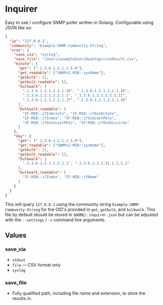 # Inquirer
Easy to use / configure SNMP poller written in Golang. Configurable using JSON like so:

```json
{
  "ip": "127.0.0.1",
  "community": "Example-SNMP-Community-String",
  "cron": {
    "save_via": "syslog",
    "save_file": "/Users/exampleUser/Desktop/cronResult.csv",
    "minute": {
      "get": [".1.3.6.1.2.1.1.5.0"],
      "get_readable": ["SNMPv2-MIB::sysName"],
      "getbulk": [],
      "getbulk_readable": [],
      "bulkwalk": [
        ".1.3.6.1.2.1.2.2.1.10", ".1.3.6.1.2.1.2.2.1.16",
        ".1.3.6.1.2.1.2.2.1.1", ".1.3.6.1.2.1.2.2.1.11",
        ".1.3.6.1.2.1.2.2.1.17", ".1.3.6.1.2.1.2.2.1.19"
      ],
      "bulkwalk_readable": [
        "IF-MIB::ifInOctets", "IF-MIB::ifOutOctets",
        "IF-MIB::ifIndex", "IF-MIB::ifInUcastPkts",
        "IF-MIB::ifOutUcastPkts", "IF-MIB::ifOutDiscards"
      ]
    },
    "day": {
      "get": [".1.3.6.1.2.1.1.5.0"],
      "get_readable": ["SNMPv2-MIB::sysName"],
      "getbulk": [],
      "getbulk_readable": [],
      "bulkwalk": [
        ".1.3.6.1.2.1.2.2.1.1", ".1.3.6.1.2.1.31.1.1.1.1"
      ],
      "bulkwalk_readable": [
        "IF-MIB::ifIndex", "IF-MIB::ifName"
      ]
    }
  }
}

```

This will query `127.0.0.1` using the community string `Example-SNMP-Community-String` for the OID's provided in `get`, `getbulk`, and `bulkwalk`. This file by default should be stored in `$HOME/.inquirer.json` but can be adjusted with the `--settings` / `-s` command line arguments.

## Values

### save_via

* `stdout`
* `file` — CSV format only
* `syslog`

### save_file

* Fully qualified path, including file name and extension, to store the results in.
